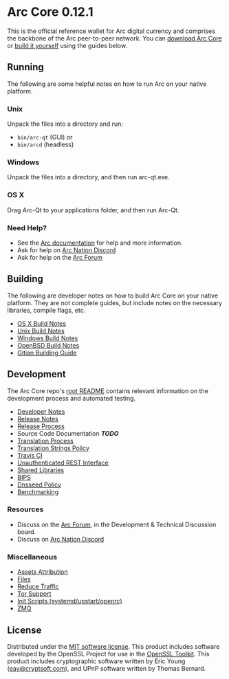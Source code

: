 Arc Core 0.12.1
=====================

This is the official reference wallet for Arc digital currency and comprises the backbone of the Arc peer-to-peer network. You can [download Arc Core](https://www.arc.org/downloads/) or [build it yourself](#building) using the guides below.

Running
---------------------
The following are some helpful notes on how to run Arc on your native platform.

### Unix

Unpack the files into a directory and run:

- `bin/arc-qt` (GUI) or
- `bin/arcd` (headless)

### Windows

Unpack the files into a directory, and then run arc-qt.exe.

### OS X

Drag Arc-Qt to your applications folder, and then run Arc-Qt.

### Need Help?

* See the [Arc documentation](https://arc_core.atlassian.net/wiki/display/DOC)
for help and more information.
* Ask for help on [Arc Nation Discord](http://arcchat.org)
* Ask for help on the [Arc Forum](https://arc.org/forum)

Building
---------------------
The following are developer notes on how to build Arc Core on your native platform. They are not complete guides, but include notes on the necessary libraries, compile flags, etc.

- [OS X Build Notes](build-osx.md)
- [Unix Build Notes](build-unix.md)
- [Windows Build Notes](build-windows.md)
- [OpenBSD Build Notes](build-openbsd.md)
- [Gitian Building Guide](gitian-building.md)

Development
---------------------
The Arc Core repo's [root README](/README.md) contains relevant information on the development process and automated testing.

- [Developer Notes](developer-notes.md)
- [Release Notes](release-notes.md)
- [Release Process](release-process.md)
- Source Code Documentation ***TODO***
- [Translation Process](translation_process.md)
- [Translation Strings Policy](translation_strings_policy.md)
- [Travis CI](travis-ci.md)
- [Unauthenticated REST Interface](REST-interface.md)
- [Shared Libraries](shared-libraries.md)
- [BIPS](bips.md)
- [Dnsseed Policy](dnsseed-policy.md)
- [Benchmarking](benchmarking.md)

### Resources
* Discuss on the [Arc Forum](https://arc.org/forum), in the Development & Technical Discussion board.
* Discuss on [Arc Nation Discord](http://arcchat.org)

### Miscellaneous
- [Assets Attribution](assets-attribution.md)
- [Files](files.md)
- [Reduce Traffic](reduce-traffic.md)
- [Tor Support](tor.md)
- [Init Scripts (systemd/upstart/openrc)](init.md)
- [ZMQ](zmq.md)

License
---------------------
Distributed under the [MIT software license](/COPYING).
This product includes software developed by the OpenSSL Project for use in the [OpenSSL Toolkit](https://www.openssl.org/). This product includes
cryptographic software written by Eric Young ([eay@cryptsoft.com](mailto:eay@cryptsoft.com)), and UPnP software written by Thomas Bernard.
